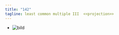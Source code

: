 ```yaml
---
title: "142"
tagline: least common multiple III  <<projection>>
---
```



 -  ![bild](1baumkrone.gif)


